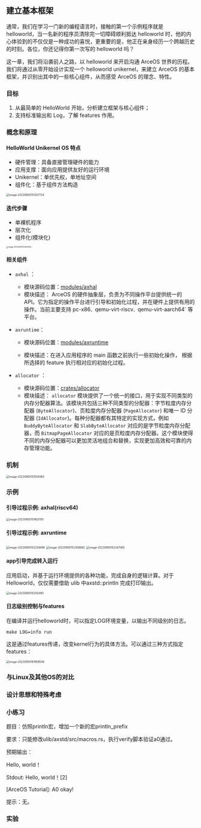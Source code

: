 ## 建立基本框架

通常，我们在学习一门新的编程语言时，接触的第一个示例程序就是 helloworld，当一名新的程序员清除完一切障碍顺利抵达 helloworld 时，他的内心体验到的不仅仅是一种成功的喜悦，更重要的是，他正在亲身经历一个跨越历史的时刻。各位，你还记得你第一次写的 helloworld 吗？

这一章，我们将沿袭前人之路，以 helloworld 来开启沟通 ArceOS 世界的历程。我们将通过从零开始设计实现一个 helloworld unikernel，来建立 ArceOS 的基本框架，并识别出其中的一些核心组件，从而感受 ArceOS 的理念、特性。

### 目标

1. 从最简单的 HelloWorld 开始，分析建立框架与核心组件；
2. 支持标准输出和 Log，了解 features 作用。

### 概念和原理

#### HelloWorld Unikernel OS 特点

- 硬件管理：具备直接管理硬件的能力
- 应用支撑：面向应用提供友好的运行环境
- Unikernel：单优先权，单地址空间
- 组件化：基于组件方法构造

<img src="D:\img3_0_1.png" alt="image-20230905151307734" style="zoom:50%;" />

#### 迭代步骤

- 单裸机程序
- 层次化
- 组件化(模块化)

<img src="D:\img3_0_2.png" alt="image-20230905151445642" style="zoom: 33%;" />

#### 相关组件

- ```axhal``` ：

  - 模块源码位置：[modules/axhal]( https://github.com/rcore-os/arceos/tree/main/modules/axhal)
  - 模块描述： ArceOS 的硬件抽象层，负责为不同操作平台提供统一的 API。它为指定的操作平台进行引导和初始化过程，并在硬件上提供有用的操作。当前主要支持 pc-x86`、`qemu-virt-riscv`、`qemu-virt-aarch64` 等平台。

- ```axruntime```：

  - 模块源码位置：[modules/axruntime]((https://github.com/rcore-os/arceos/tree/main/modules/axruntime) )


  - 模块描述：在进入应用程序的 main 函数之前执行一些初始化操作， 根据所选择的 feature 执行相对应的初始化过程。

- ```allocator``` ：

  - 模块源码位置：[crates/allocator](https://github.com/rcore-os/arceos/tree/main/crates/allocator)
  - 模块描述： `allocator` 模块提供了一个统一的接口，用于实现不同类型的内存分配器算法。该模块共包括三种不同类型的分配器：字节粒度内存分配器 (`ByteAllocator`)、页粒度内存分配器 (`PageAllocator`) 和唯一 ID 分配器 (`IdAllocator`)。每种分配器都有其特定的实现方式，例如 `BuddyByteAllocator` 和 `SlabByteAllocator` 对应的是字节粒度内存分配器，而 `BitmapPageAllocator` 对应的是页粒度内存分配器。这个模块使得不同的内存分配器可以更加灵活地组合和替换，实现更加高效和可靠的内存管理功能。


### 机制

<img src="D:\img3_0_3.png" alt="image-20230905151554560" style="zoom:50%;" />



### 示例

#### 引导过程示例: axhal(riscv64)

<img src="D:\img3_0_4.png" alt="image-20230905151803155" style="zoom: 50%;" />

#### 引导过程示例: axruntime

<img src="D:\img3_0_5.png" alt="image-20230905152234898" style="zoom:50%;" />

<img src="D:\img3_0_6.png" alt="image-20230905152308892" style="zoom:50%;" />

<img src="D:\img3_0_7.png" alt="image-20230905152347065" style="zoom:50%;" />

#### app引导完成转入运行

应用启动，并基于运行环境提供的各种功能，完成自身的逻辑计算。对于 Helloworld，仅仅需要借助 ulib 中axstd::println 完成打印输出。

<img src="D:\img3_0_8.png" alt="image-20230905152554161" style="zoom:50%;" />

#### 日志级别控制与features

在编译并运行helloworld时，可以指定LOG环境变量，以输出不同级别的日志。

```
make LOG=info run
```

这是通过features传递，改变kernel行为的具体方法。可以通过三种方式指定features：

<img src="D:\img3_0_9.png" alt="image-20230905161958548" style="zoom:50%;" />

### 与Linux及其他OS的对比



### 设计思想和特殊考虑



### 小练习

题目：仿照println宏，增加一个新的宏println_prefix

要求：只能修改ulib/axstd/src/macros.rs，执行verify脚本验证a0通过。

预期输出：

Hello, world！

Stdout: Hello, world！[2]

[ArceOS Tutorial]: A0 okay! 

提示：无。

### 实验


